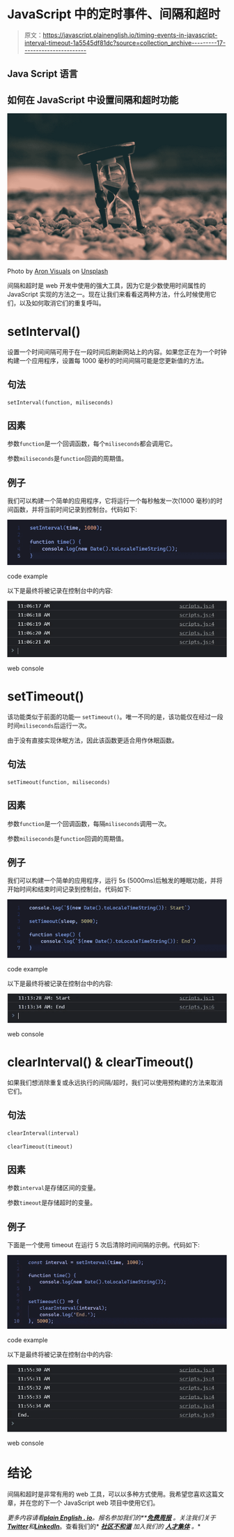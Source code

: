 # JavaScript 中的定时事件、间隔和超时

> 原文：<https://javascript.plainenglish.io/timing-events-in-javascript-interval-timeout-1a5545df81dc?source=collection_archive---------17----------------------->

## Java Script 语言

## 如何在 JavaScript 中设置间隔和超时功能

![](img/1f5e7d10c984be98b6fc1b6f9d8ccb2c.png)

Photo by [Aron Visuals](https://unsplash.com/@aronvisuals?utm_source=medium&utm_medium=referral) on [Unsplash](https://unsplash.com?utm_source=medium&utm_medium=referral)

间隔和超时是 web 开发中使用的强大工具，因为它是少数使用时间属性的 JavaScript 实现的方法之一。现在让我们来看看这两种方法，什么时候使用它们，以及如何取消它们的重复呼叫。

# setInterval()

设置一个时间间隔可用于在一段时间后刷新网站上的内容。如果您正在为一个时钟构建一个应用程序，设置每 1000 毫秒的时间间隔可能是您更新值的方法。

## 句法

`setInterval(function, miliseconds)`

## 因素

参数`function`是一个回调函数，每个`miliseconds`都会调用它。

参数`miliseconds`是`function`回调的周期值。

## 例子

我们可以构建一个简单的应用程序，它将运行一个每秒触发一次(1000 毫秒)的时间函数，并将当前时间记录到控制台。代码如下:

![](img/96797ecf4e6480cd41d1de49d7e3568f.png)

code example

以下是最终将被记录在控制台中的内容:

![](img/e53acbd36bca2a88e4375d453dedb8dd.png)

web console

# setTimeout()

该功能类似于前面的功能— `setTimeout()`。唯一不同的是，该功能仅在经过一段时间`miliseconds`后运行一次。

由于没有直接实现休眠方法，因此该函数更适合用作休眠函数。

## 句法

`setTimeout(function, miliseconds)`

## 因素

参数`function`是一个回调函数，每隔`miliseconds`调用一次。

参数`miliseconds`是`function`回调的周期值。

## 例子

我们可以构建一个简单的应用程序，运行 5s (5000ms)后触发的睡眠功能，并将开始时间和结束时间记录到控制台。代码如下:

![](img/67e9923a08a9394d3523d37bbd32599d.png)

code example

以下是最终将被记录在控制台中的内容:

![](img/8d69c2aacd7a01d74a4005be02dfef7b.png)

web console

# clearInterval() & clearTimeout()

如果我们想消除重复或永远执行的间隔/超时，我们可以使用预构建的方法来取消它们。

## 句法

`clearInterval(interval)`

`clearTimeout(timeout)`

## 因素

参数`interval`是存储区间的变量。

参数`timeout`是存储超时的变量。

## 例子

下面是一个使用 timeout 在运行 5 次后清除时间间隔的示例。代码如下:

![](img/d8bef482aefe5d0dfb43b86b985c3459.png)

code example

以下是最终将被记录在控制台中的内容:

![](img/57076dd9f87f314a246711d8e56565ed.png)

web console

# 结论

间隔和超时是非常有用的 web 工具，可以以多种方式使用。我希望您喜欢这篇文章，并在您的下一个 JavaScript web 项目中使用它们。

*更多内容请看*[***plain English . io***](https://plainenglish.io/)*。报名参加我们的**[***免费周报***](http://newsletter.plainenglish.io/) *。关注我们关于*[***Twitter***](https://twitter.com/inPlainEngHQ)*和*[***LinkedIn***](https://www.linkedin.com/company/inplainenglish/)*。查看我们的* [***社区不和谐***](https://discord.gg/GtDtUAvyhW) *加入我们的* [***人才集体***](https://inplainenglish.pallet.com/talent/welcome) *。**